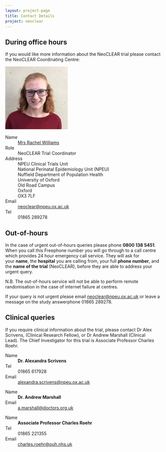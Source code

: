 ```yaml
---
layout: project-page
title: Contact Details
project: neoclear
---
```


<h2>During office hours</h2>

<p>If you would like more information about the NeoCLEAR trial please contact the NeoCLEAR Coordinating Centre:</p>

<div>
    <img src="/img/avatars/rachel-williams-889-avatar.jpg?s=200" alt="" class="contact-avatar  u-bands  t-neoclear">
</div>

<dl class="contact-list" itemscope="" itemtype="http://schema.org/Person">
	<dt>Name</dt>
	<dd class="Xicon  Xicon-person"><a href="/people/rachel-williams-889" itemprop="name">Mrs Rachel Williams</a></dd>
	<dt>Role</dt>
	<dd class="Xicon  Xicon-id" itemprop="jobTitle">NeoCLEAR Trial Coordinator</dd>
	<dt>Address</dt>
	<dd itemscope="" itemtype="http://schema.org/PostalAddress"><span itemprop="streetAddress">NPEU Clinical Trials Unit<br>
	National Perinatal Epidemiology Unit (NPEU)<br>
	Nuffield Department of Population Health<br>
	University of Oxford<br>
	Old Road Campus </span><br>
	<span itemprop="addressLocality">Oxford</span><br>
	<span itemprop="postalCode">OX3 7LF</span></dd>
	<dt>Email</dt>
	<dd class="Xicon  Xicon-email"><a href="mailto: neoclear@npeu.ox.ac.uk" itemprop="email">neoclear@npeu.ox.ac.uk</a></dd>
	<dt>Tel</dt>
	<dd class="Xicon  Xicon-phone" itemprop="telephone">01865 289278</dd>
</dl>

<h2 class="h2" data-varient="">Out-of-hours</h2>

<p>In the case of urgent out-of-hours queries please phone&nbsp;<strong>0800 138 5451</strong>. When you call this Freephone number you will go through to a call centre which provides 24 hour emergency call service. They will ask for your&nbsp;<strong>name</strong>, the&nbsp;<strong>hospital</strong>&nbsp;you are calling from, your full&nbsp;<strong>phone number</strong>, and the&nbsp;<strong>name of the trial</strong>&nbsp;(NeoCLEAR), before they are able to address your urgent query.</p>

<p>N.B. The out-of-hours service will not be able to perform remote randomisation in the case of internet failure at centres.</p>

<p>If your query is not urgent please email&nbsp;<a href="mailto:neoclear@npeu.ox.ac.uk">neoclear@npeu.ox.ac.uk</a>&nbsp;or leave a message on the study answerphone&nbsp;01865 289278.</p>

<h2 class="h2" data-varient="">Clinical queries</h2>

<p>If you require clinical information about the trial, please contact Dr Alex Scrivens, (Clinical Research Fellow), or Dr Andrew Marshall (Clinical Lead).&nbsp;The Chief Investigator for this trial is Associate Professor Charles Roehr.</p>

<dl class="contact-list" itemscope="itemscope" itemtype="http://schema.org/Person">
	<dt>Name</dt>
	<dd class="Xicon  Xicon-person"><b><span itemprop="honorificPrefix">Dr.</span> <span itemprop="name">Alexandra Scrivens</span></b></dd>
	<dt>Tel</dt>
	<dd class="Xicon  Xicon-phone" itemprop="telephone">01865 617928</dd>
	<dt>Email</dt>
	<dd class="Xicon  Xicon-email" itemprop="email"><a href="mailto:alexandra.scrivens@npeu.ox.ac.uk" itemprop="email">alexandra.scrivens@npeu.ox.ac.uk</a></dd>
</dl>

<dl class="contact-list" itemscope="itemscope" itemtype="http://schema.org/Person">
	<dt>Name</dt>
	<dd class="Xicon  Xicon-person"><b><span itemprop="honorificPrefix">Dr.</span> <span itemprop="name">Andrew Marshall </span></b></dd>
	<dt>Email</dt>
	<dd class="Xicon  Xicon-email" itemprop="email"><a href="mailto:a.marshall@doctors.org.uk" itemprop="email">a.marshall@doctors.org.uk</a></dd>
</dl>

<dl class="contact-list" itemscope="itemscope" itemtype="http://schema.org/Person">
	<dt>Name</dt>
	<dd class="Xicon  Xicon-person"><b><span itemprop="honorificPrefix">Associate Professor</span> <span itemprop="name">Charles Roehr</span></b></dd>
	<dt>Tel</dt>
	<dd class="Xicon  Xicon-phone" itemprop="telephone">01865 221355</dd>
	<dt>Email</dt>
	<dd class="Xicon  Xicon-email" itemprop="email"><a href="mailto:charles.roehr@ouh.nhs.uk" itemprop="email">charles.roehr@ouh.nhs.uk</a></dd>
</dl>
